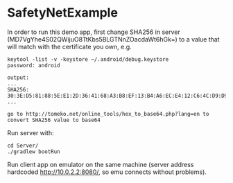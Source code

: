 # SafetyNetExample

In order to run this demo app, first change SHA256 in server (MD7VgYhe4S02QWijuO8TtKbs5BLGTNnZOacdaWt6hGk=) to a value that will match with the certificate you own, e.g.

    keytool -list -v -keystore ~/.android/debug.keystore
    password: android
    
    output:
    ...
    SHA256: 30:3E:D5:81:88:5E:E1:2D:36:41:68:A3:B8:EF:13:B4:A6:EC:E4:12:C6:4C:D9:D9:39:A7:1D:69:6B:7A:84:69
    ...
    
    go to http://tomeko.net/online_tools/hex_to_base64.php?lang=en to convert SHA256 value to base64

Run server with:

    cd Server/
    ./gradlew bootRun

Run client app on emulator on the same machine (server address hardcoded http://10.0.2.2:8080/, so emu connects without problems).

